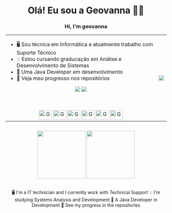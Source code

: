 <div align="center">  

# Olá! Eu sou a Geovanna 👨‍💻
### Hi, I'm geovanna

<div/>

<table>
 <tr> 
   <td>
   
- 🖥️ Sou técnica em Informática e atualmente trabalho com Suporte Técnico
- 💡 Estou cursando graducação em Análise e Desenvolvimento de Sistemas 
- 🔄 Uma Java Developer em desenvolvimento
- 🦾 Veja meu progresso nos repositórios

<div align="center">  
   <a href = "mailto:assisgeovannaif@gmail.com"><img src="https://img.shields.io/badge/-Gmail-%23333?style=for-the-badge&logo=gmail&logoColor=red" target="_blank"></a>
     <a href="https://www.linkedin.com/in/geovanna-assis-09ab6a1b7" target="_blank"><img src="https://img.shields.io/badge/-LinkedIn-%230077B5?style=for-the-badge&logo=linkedin&logoColor=white" target="_blank"></a> 
  </div>

##

 <div align="center" style="display: inline_block"><br>
  <img align="center" alt="Geo-Java" height="30" width="40" src="https://cdn.jsdelivr.net/gh/devicons/devicon/icons/java/java-original.svg">
  <img align="center" alt="Geo-Spring" height="30" width="40" src="https://cdn.jsdelivr.net/gh/devicons/devicon/icons/spring/spring-original.svg">
  <img align="center" alt="Geo-Spring" height="30" width="40" src="https://cdn.jsdelivr.net/gh/devicons/devicon/icons/intellij/intellij-original.svg">
  <img align="center" alt="Geo-Ubunto" height="30" width="40" src="https://cdn.jsdelivr.net/gh/devicons/devicon/icons/mysql/mysql-original-wordmark.svg">
  <img align="center" alt="Geo-Linux" height="30" width="40" src="https://cdn.jsdelivr.net/gh/devicons/devicon/icons/linux/linux-original.svg">
  <img align="center" alt="Geo-Git" height="30" width="40" src="https://cdn.jsdelivr.net/gh/devicons/devicon/icons/git/git-original.svg">
</div>

</td>

   <td><img src="https://cdn.dribbble.com/users/542979/screenshots/3000076/sarah-working-on-computer.gif"></td>
 </tr>
</table>

##

<div align="center">
  <a href="https://github.com/geovannax"></a>
  <img height="150em" src="https://github-readme-stats.vercel.app/api?username=geovannax&show_icons=true&theme=dracula&include_all_commits=true&count_private=true"/>
  <img height="150em" src="https://github-readme-stats.vercel.app/api/top-langs/?username=geovannax&layout=compact&langs_count=7&theme=dracula"/>
</div>
  
##

🖥️ I'm a IT technician and I currently work with Technical Support
💡 I'm studying Systems Analysis and Development
🔄 A Java Developer in Development
🦾 See my progress in the repositories <p/>

